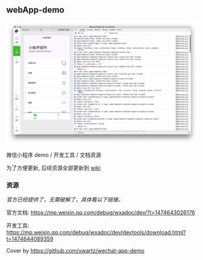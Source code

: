 ## webApp-demo

![](./demo.png)

微信小程序 demo / 开发工具 / 文档资源

为了方便更新, 后续资源全部更新到 [wiki](https://github.com/xwartz/wechatApp-demo/wiki)


### 资源

*官方已经提供了，无需破解了，具体看以下链接。*

官方文档: https://mp.weixin.qq.com/debug/wxadoc/dev/?t=1474643026176

开发工具: https://mp.weixin.qq.com/debug/wxadoc/dev/devtools/download.html?t=1474644089359

Cover by https://github.com/xwartz/wechat-app-demo
